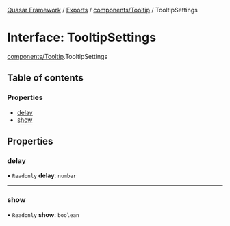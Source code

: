 [Quasar Framework](../index.md) / [Exports](../modules.md) / [components/Tooltip](../modules/components_Tooltip.md) / TooltipSettings

# Interface: TooltipSettings

[components/Tooltip](../modules/components_Tooltip.md).TooltipSettings

## Table of contents

### Properties

- [delay](components_Tooltip.TooltipSettings.md#delay)
- [show](components_Tooltip.TooltipSettings.md#show)

## Properties

### delay

• `Readonly` **delay**: `number`

___

### show

• `Readonly` **show**: `boolean`
